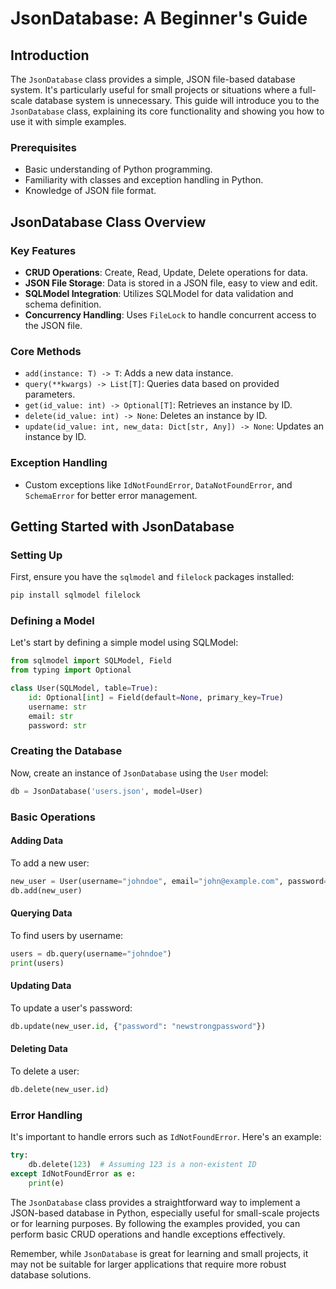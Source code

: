# JsonDatabase: A Beginner's Guide

## Introduction
The `JsonDatabase` class provides a simple, JSON file-based database system. It's particularly useful for small projects or situations where a full-scale database system is unnecessary. This guide will introduce you to the `JsonDatabase` class, explaining its core functionality and showing you how to use it with simple examples.

### Prerequisites
- Basic understanding of Python programming.
- Familiarity with classes and exception handling in Python.
- Knowledge of JSON file format.

## JsonDatabase Class Overview

### Key Features
- **CRUD Operations**: Create, Read, Update, Delete operations for data.
- **JSON File Storage**: Data is stored in a JSON file, easy to view and edit.
- **SQLModel Integration**: Utilizes SQLModel for data validation and schema definition.
- **Concurrency Handling**: Uses `FileLock` to handle concurrent access to the JSON file.

### Core Methods
- `add(instance: T) -> T`: Adds a new data instance.
- `query(**kwargs) -> List[T]`: Queries data based on provided parameters.
- `get(id_value: int) -> Optional[T]`: Retrieves an instance by ID.
- `delete(id_value: int) -> None`: Deletes an instance by ID.
- `update(id_value: int, new_data: Dict[str, Any]) -> None`: Updates an instance by ID.

### Exception Handling
- Custom exceptions like `IdNotFoundError`, `DataNotFoundError`, and `SchemaError` for better error management.

## Getting Started with JsonDatabase

### Setting Up
First, ensure you have the `sqlmodel` and `filelock` packages installed:
```bash
pip install sqlmodel filelock
```

### Defining a Model
Let's start by defining a simple model using SQLModel:

```python
from sqlmodel import SQLModel, Field
from typing import Optional

class User(SQLModel, table=True):
    id: Optional[int] = Field(default=None, primary_key=True)
    username: str
    email: str
    password: str
```

### Creating the Database
Now, create an instance of `JsonDatabase` using the `User` model:

```python
db = JsonDatabase('users.json', model=User)
```

### Basic Operations
#### Adding Data
To add a new user:

```python
new_user = User(username="johndoe", email="john@example.com", password="securepassword")
db.add(new_user)
```

#### Querying Data
To find users by username:

```python
users = db.query(username="johndoe")
print(users)
```

#### Updating Data
To update a user's password:

```python
db.update(new_user.id, {"password": "newstrongpassword"})
```

#### Deleting Data
To delete a user:

```python
db.delete(new_user.id)
```

### Error Handling
It's important to handle errors such as `IdNotFoundError`. Here's an example:

```python
try:
    db.delete(123)  # Assuming 123 is a non-existent ID
except IdNotFoundError as e:
    print(e)
```


The `JsonDatabase` class provides a straightforward way to implement a JSON-based database in Python, especially useful for small-scale projects or for learning purposes. By following the examples provided, you can perform basic CRUD operations and handle exceptions effectively.

Remember, while `JsonDatabase` is great for learning and small projects, it may not be suitable for larger applications that require more robust database solutions.